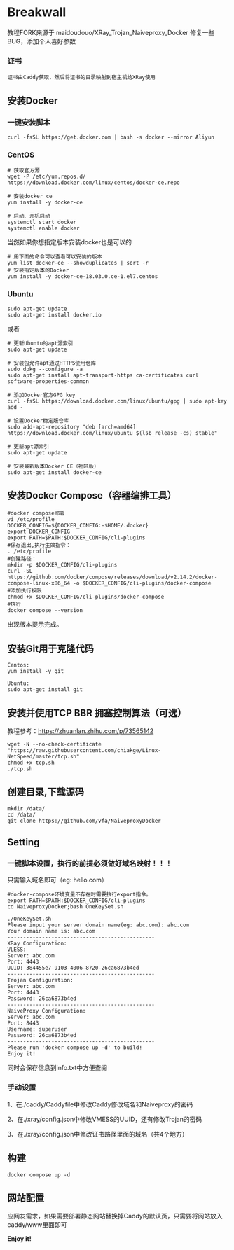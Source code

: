 # Breakwall

教程FORK来源于 maidoudouo/XRay_Trojan_Naiveproxy_Docker
修复一些BUG，添加个人喜好参数

### 证书

```
证书由Caddy获取，然后将证书的目录映射到宿主机给XRay使用
```

## 安装Docker

### 一键安装脚本

```
curl -fsSL https://get.docker.com | bash -s docker --mirror Aliyun
```

### CentOS

```
# 获取官方源
wget -P /etc/yum.repos.d/ https://download.docker.com/linux/centos/docker-ce.repo

# 安装docker ce
yum install -y docker-ce

# 启动、开机启动
systemctl start docker
systemctl enable docker
```

当然如果你想指定版本安装docker也是可以的

```
# 用下面的命令可以查看可以安装的版本
yum list docker-ce --showduplicates | sort -r
# 安装指定版本的Docker
yum install -y docker-ce-18.03.0.ce-1.el7.centos
```

### Ubuntu

```
sudo apt-get update
sudo apt-get install docker.io
```

或者

```
# 更新Ubuntu的apt源索引
sudo apt-get update

# 安装包允许apt通过HTTPS使用仓库
sudo dpkg --configure -a
sudo apt-get install apt-transport-https ca-certificates curl software-properties-common

# 添加Docker官方GPG key
curl -fsSL https://download.docker.com/linux/ubuntu/gpg | sudo apt-key add -

# 设置Docker稳定版仓库
sudo add-apt-repository "deb [arch=amd64] https://download.docker.com/linux/ubuntu $(lsb_release -cs) stable"

# 更新apt源索引
sudo apt-get update

# 安装最新版本Docker CE（社区版）
sudo apt-get install docker-ce
```


## 安装Docker Compose（容器编排工具）
```
#docker compose部署
vi /etc/profile
DOCKER_CONFIG=${DOCKER_CONFIG:-$HOME/.docker}
export DOCKER_CONFIG
export PATH=$PATH:$DOCKER_CONFIG/cli-plugins
#保存退出,执行生效指令：
. /etc/profile
#创建路径：
mkdir -p $DOCKER_CONFIG/cli-plugins
curl -SL https://github.com/docker/compose/releases/download/v2.14.2/docker-compose-linux-x86_64 -o $DOCKER_CONFIG/cli-plugins/docker-compose
#添加执行权限
chmod +x $DOCKER_CONFIG/cli-plugins/docker-compose
#执行
docker compose --version
```
出现版本提示完成。

## 安装Git用于克隆代码

```
Centos:
yum install -y git

Ubuntu:
sudo apt-get install git
```

## 安装并使用TCP BBR 拥塞控制算法（可选）

教程参考：https://zhuanlan.zhihu.com/p/73565142

```
wget -N --no-check-certificate "https://raw.githubusercontent.com/chiakge/Linux-NetSpeed/master/tcp.sh" 
chmod +x tcp.sh 
./tcp.sh
```

## 创建目录,下载源码

```
mkdir /data/
cd /data/
git clone https://github.com/vfa/NaiveproxyDocker
```

## Setting

### 一键脚本设置，执行的前提必须做好域名映射！！！

只需输入域名即可（eg: hello.com）

```
#docker-compose环境变量不存在时需要执行export指令。
export PATH=$PATH:$DOCKER_CONFIG/cli-plugins
cd NaiveproxyDocker;bash OneKeySet.sh

./OneKeySet.sh
Please input your server domain name(eg: abc.com): abc.com
Your domain name is: abc.com
-----------------------------------------------
XRay Configuration:
VLESS:
Server: abc.com
Port: 4443
UUID: 384455e7-9103-4006-8720-26ca6873b4ed
-----------------------------------------------
Trojan Configuration:
Server: abc.com
Port: 4443
Password: 26ca6873b4ed
-----------------------------------------------
NaiveProxy Configuration:
Server: abc.com
Port: 8443
Username: superuser
Password: 26ca6873b4ed
-----------------------------------------------
Please run 'docker compose up -d' to build!
Enjoy it!
```
同时会保存信息到info.txt中方便查阅

### 手动设置

1、在./caddy/Caddyfile中修改Caddy修改域名和Naiveproxy的密码

2、在./xray/config.json中修改VMESS的UUID，还有修改Trojan的密码

3、在./xray/config.json中修改证书路径里面的域名（共4个地方）

## 构建
```
docker compose up -d
```



## 网站配置

应网友需求，如果需要部署静态网站替换掉Caddy的默认页，只需要将网站放入caddy/www里面即可



**Enjoy it!**
